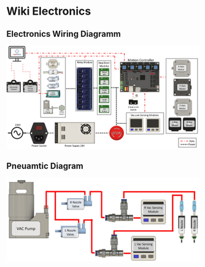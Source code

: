 # Wiki Electronics

## Electronics Wiring Diagramm
![](https://github.com/PixiePlacer/PixiePlacer/blob/main/Electronics/PixiePlacer_Electronics_Wiring_Diagramm.jpg)


## Pneuamtic Diagram
![](https://github.com/PixiePlacer/PixiePlacer/blob/main/Electronics/PixiePlacer_Pneuamtic_Diagramm.jpg)
